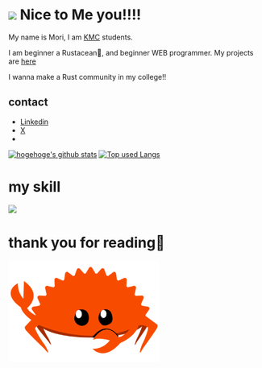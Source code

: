 # <img src="https://emojis.slackmojis.com/emojis/images/1531849430/4246/blob-sunglasses.gif?1531849430" width="30"/> Nice to Me you!!!!

My name is Mori, I am [KMC][kmc-url] students.

I am beginner a Rustacean🦀, and beginner WEB programmer. My projects are [here][toromino-url]

I wanna make a Rust community in my college!!

## contact
- [Linkedin][linkedin-url]
- [X][x-url]
- 

[![hogehoge's github stats](https://github-readme-stats.vercel.app/api?username=mori-kamiyama&hide=contribs&count_private=true&show_icons=true&theme=shadow_blue)](https://github.com/mori-kamiyama/)
[![Top used Langs](https://github-readme-stats.vercel.app/api/top-langs/?username=mori-kamiyama&layout=compact&theme=shadow_blue)](https://github.com/mori-kamiyama/)


# my skill
![](https://skillicons.dev/icons?i=html,css,js,typescript,python,rust,c,nodejs,rocket,mysql,firebase,figma,vscode,neovim)

# thank you for reading👋
<img src="rustacean-flat-gesture.png" width="300"/>


[kmc-url]: https://www.kamiyama.ac.jp
[toromino-url]: https://www.toromino.net
[linkedin-url]: https://www.linkedin.com/in/%E7%B5%90%E5%A4%AA-%E6%A3%AE%E5%B7%9D-8a7a2032a/
[x-url]: https://x.com/mori_kamiyama
